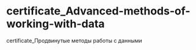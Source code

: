 # certificate_Advanced-methods-of-working-with-data
certificate_Продвинутые методы работы с данными
